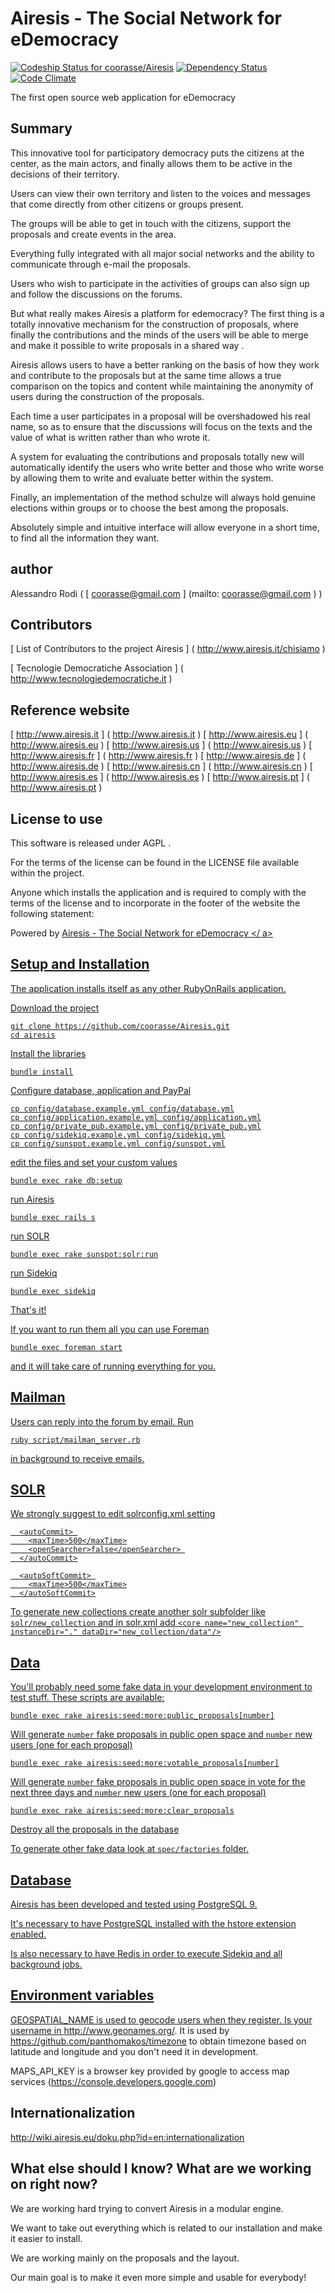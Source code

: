 Airesis - The Social Network for eDemocracy
===========================================
[ ![Codeship Status for coorasse/Airesis](https://codeship.com/projects/3bc16c10-0d16-0133-b925-7aae0ba3591b/status?branch=master)](https://codeship.com/projects/91286)
[![Dependency Status](https://gemnasium.com/coorasse/Airesis.svg)](https://gemnasium.com/coorasse/Airesis)
[![Code Climate](https://codeclimate.com/repos/5552681fe30ba02945000686/badges/2885e98c8c20799e22c8/gpa.svg)](https://codeclimate.com/repos/5552681fe30ba02945000686/feed)

The first open source web application for eDemocracy

Summary
--------
This innovative tool for participatory democracy puts the citizens at the center, as the main actors, and finally allows them to be active in the decisions of their territory.

Users can view their own territory and listen to the voices and messages that come directly from other citizens or groups present.

The groups will be able to get in touch with the citizens, support the proposals and create events in the area.

Everything fully integrated with all major social networks and the ability to communicate through e-mail the proposals.

Users who wish to participate in the activities of groups can also sign up and follow the discussions on the forums.

But what really makes Airesis a platform for edemocracy?
The first thing is a totally innovative mechanism for the construction of proposals, where finally the contributions and the minds of the users will be able to merge and make it possible to write proposals in a shared way .

Airesis allows users to have a better ranking on the basis of how they work and contribute to the proposals but at the same time allows a true comparison on the topics and content while maintaining the anonymity of users during the construction of the proposals.

Each time a user participates in a proposal will be overshadowed his real name, so as to ensure that the discussions will focus on the texts and the value of what is written rather than who wrote it.

A system for evaluating the contributions and proposals totally new will automatically identify the users who write better and those who write worse by allowing them to write and evaluate better within the system.

Finally, an implementation of the method schulze will always hold genuine elections within groups or to choose the best among the proposals.

Absolutely simple and intuitive interface will allow everyone in a short time, to find all the information they want.

author
-----------
Alessandro Rodi ( [ coorasse@gmail.com ] (mailto: coorasse@gmail.com ) )

Contributors
------------------
[ List of Contributors to the project Airesis ] ( http://www.airesis.it/chisiamo )

[ Tecnologie Democratiche Association  ] ( http://www.tecnologiedemocratiche.it )

Reference website
-------
[ http://www.airesis.it ] ( http://www.airesis.it )
[ http://www.airesis.eu ] ( http://www.airesis.eu )
[ http://www.airesis.us ] ( http://www.airesis.us )
[ http://www.airesis.fr ] ( http://www.airesis.fr )
[ http://www.airesis.de ] ( http://www.airesis.de )
[ http://www.airesis.cn ] ( http://www.airesis.cn )
[ http://www.airesis.es ] ( http://www.airesis.es )
[ http://www.airesis.pt ] ( http://www.airesis.pt )


License to use
--------------

This software is released under AGPL .

For the terms of the license can be found in the LICENSE file available within the project.

Anyone which installs the application and is required to comply with the terms of the license and to incorporate in the footer of the website the following statement:

Powered by <a href="http://www.airesis.eu"> Airesis - The Social Network for eDemocracy </ a>


Setup and Installation
----------------------

The application installs itself as any other RubyOnRails application.

Download the project

    git clone https://github.com/coorasse/Airesis.git
    cd airesis

Install the libraries

    bundle install

Configure database, application and PayPal

    cp config/database.example.yml config/database.yml
    cp config/application.example.yml config/application.yml
    cp config/private_pub.example.yml config/private_pub.yml
    cp config/sidekiq.example.yml config/sidekiq.yml
    cp config/sunspot.example.yml config/sunspot.yml

edit the files and set your custom values    
    
    bundle exec rake db:setup

run Airesis

    bundle exec rails s

run SOLR

    bundle exec rake sunspot:solr:run

run Sidekiq

    bundle exec sidekiq


That's it!

If you want to run them all you can use Foreman

    bundle exec foreman start
    
and it will take care of running everything for you.

Mailman
-------

Users can reply into the forum by email. Run

    ruby script/mailman_server.rb
    
in background to receive emails.    

SOLR
----

We strongly suggest to edit solrconfig.xml setting
 
      <autoCommit> 
        <maxTime>500</maxTime>
        <openSearcher>false</openSearcher> 
      </autoCommit>
 
      <autoSoftCommit> 
        <maxTime>500</maxTime>
      </autoSoftCommit>

To generate new collections create another solr subfolder like `solr/new_collection` and in solr.xml add
`<core name="new_collection" instanceDir="." dataDir="new_collection/data"/>`

Data
----

You'll probably need some fake data in your development environment to test stuff.
These scripts are available:

    bundle exec rake airesis:seed:more:public_proposals[number]

Will generate `number` fake proposals in public open space and `number` new users (one for each proposal)

    bundle exec rake airesis:seed:more:votable_proposals[number]

Will generate `number` fake proposals in public open space in vote for the next three days and `number` new users (one for each proposal)

    bundle exec rake airesis:seed:more:clear_proposals

Destroy all the proposals in the database

To generate other fake data look at `spec/factories` folder.

Database
--------

Airesis has been developed and tested using PostgreSQL 9.

It's necessary to have PostgreSQL installed with the hstore extension enabled.

Is also necessary to have Redis in order to execute Sidekiq and all background jobs.


Environment variables
---------------------

GEOSPATIAL_NAME is used to geocode users when they register. Is your username in http://www.geonames.org/.
It is used by https://github.com/panthomakos/timezone to obtain timezone based on latitude and longitude and you don't need it in development.

MAPS_API_KEY is a browser key provided by google to access map services (https://console.developers.google.com)

Internationalization
--------------------

http://wiki.airesis.eu/doku.php?id=en:internationalization

What else should I know? What are we working on right now?
------------------

We are working hard trying to convert Airesis in a modular engine.

We want to take out everything which is related to our installation and make it easier to install.

We are working mainly on the proposals and the layout.

Our main goal is to make it even more simple and usable for everybody!
